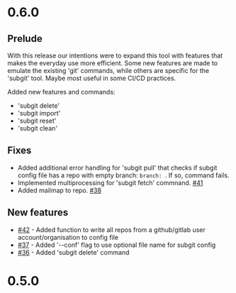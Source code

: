 # 0.6.0

## Prelude

With this release our intentions were to expand this tool with features that makes the everyday use more efficient. Some new features are made to emulate the existing 'git' commands, while others are specific for the 'subgit' tool. Maybe most useful in some CI/CD practices. 

Added new features and commands:

- 'subgit delete'
- 'subgit import'
- 'subgit reset'
- 'subgit clean'

## Fixes

- Added additional error handling for 'subgit pull' that checks if subgit config file has a repo with empty branch: `branch: `. If so, command fails.
- Implemented multiprocessing for 'subgit fetch' commnand. [#41](https://github.com/dynamist/subgit/pull/41)
- Added mailmap to repo. [#38](https://github.com/dynamist/subgit/pull/38)

## New features

* [#42](https://github.com/dynamist/subgit/pull/42) - Added function to write all repos from a github/gitlab user account/organisation to config file
* [#37](https://github.com/dynamist/subgit/pull/37) - Added '--conf' flag to use optional file name for subgit config
* [#36](https://github.com/dynamist/subgit/pull/36) - Added 'subgit delete' command

# 0.5.0
